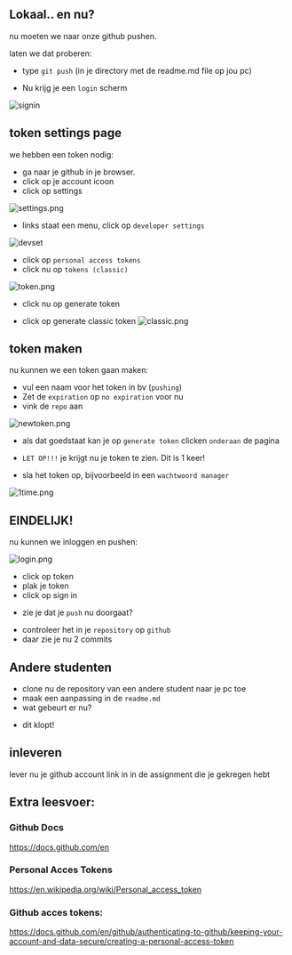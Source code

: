 
## Lokaal.. en nu?

nu moeten we naar onze github pushen.

laten we dat proberen:
- type `git push` (in je directory met de readme.md file op jou pc)

* Nu krijg je een `login` scherm

![signin](img/signin.png)

## token settings page

we hebben een token nodig:

- ga naar je github in je browser.
- click op je account icoon
- click op settings

![settings.png](img/settings.png)

- links staat een menu, click op `developer settings`

![devset](img/devset.png)


- click op `personal access tokens`
- click nu op `tokens (classic)`

![token.png](img/token.png)

- click nu op generate token

- click op generate classic token
![classic.png](img/classic.png)


## token maken

nu kunnen we een token gaan maken:

- vul een naam voor het token in bv (`pushing`)
- Zet de `expiration` op `no expiration` voor nu
- vink de `repo` aan

![newtoken.png](img/newtoken.png)

- als dat goedstaat kan je op `generate token` clicken `onderaan` de pagina

- `LET OP!!!` je krijgt nu je token te zien. Dit is 1 keer!
- sla het token op, bijvoorbeeld in een `wachtwoord manager`

![1time.png](img/1time.png)

## EINDELIJK!

nu kunnen we inloggen en pushen:

![login.png](img/login.png)

- click op token
- plak je token 
- click op sign in

* zie je dat je `push` nu doorgaat?
- controleer het in je `repository` op `github`
- daar zie je nu 2 commits


## Andere studenten

- clone nu de repository van een andere student naar je pc toe
- maak een aanpassing in de `readme.md`
- wat gebeurt er nu?

* dit klopt!

## inleveren

lever nu je github account link in in de assignment die je gekregen hebt

## Extra leesvoer:

### Github Docs
https://docs.github.com/en

### Personal Acces Tokens
https://en.wikipedia.org/wiki/Personal_access_token

### Github acces tokens:
https://docs.github.com/en/github/authenticating-to-github/keeping-your-account-and-data-secure/creating-a-personal-access-token
